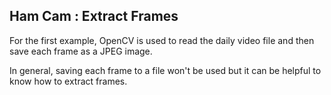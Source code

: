
## Ham Cam : Extract Frames

For the first example, OpenCV is used to read the daily video file and then save each frame as a JPEG image.

In general, saving each frame to a file won't be used but it can be helpful to know how to extract frames.

